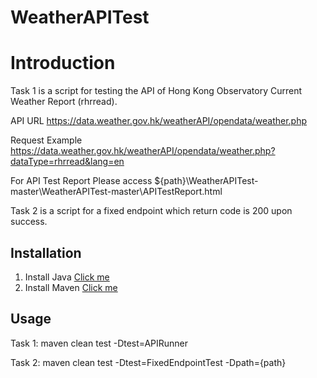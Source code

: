 # WeatherAPITest

# Introduction

Task 1 is a script for testing the API of Hong Kong Observatory Current Weather Report (rhrread).

API URL
https://data.weather.gov.hk/weatherAPI/opendata/weather.php

Request Example
https://data.weather.gov.hk/weatherAPI/opendata/weather.php?dataType=rhrread&lang=en

For API Test Report Please access
${path}\WeatherAPITest-master\WeatherAPITest-master\APITestReport.html


Task 2 is a script for a fixed endpoint which return code is 200 upon success.


## Installation

1. Install Java [Click me](https://java.com/en/download/help/download_options.xml)
1. Install Maven [Click me](https://maven.apache.org/install.html)

## Usage

Task 1:
maven clean test -Dtest=APIRunner

Task 2:
maven clean test -Dtest=FixedEndpointTest -Dpath={path}